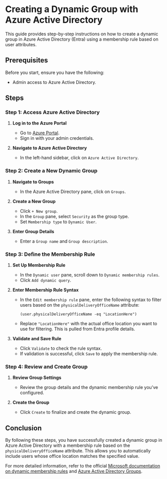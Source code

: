 # Creating a Dynamic Group with Azure Active Directory

This guide provides step-by-step instructions on how to create a dynamic group in Azure Active Directory (Entra) using a membership rule based on user attributes.

## Prerequisites

Before you start, ensure you have the following:
- Admin access to Azure Active Directory.

## Steps

### Step 1: Access Azure Active Directory

1. **Log in to the Azure Portal**
   - Go to [Azure Portal](https://portal.azure.com/).
   - Sign in with your admin credentials.

2. **Navigate to Azure Active Directory**
   - In the left-hand sidebar, click on `Azure Active Directory`.

### Step 2: Create a New Dynamic Group

1. **Navigate to Groups**
   - In the Azure Active Directory pane, click on `Groups`.

2. **Create a New Group**
   - Click `+ New group`.
   - In the `Group` pane, select `Security` as the group type.
   - Set `Membership type` to `Dynamic User`.

3. **Enter Group Details**
   - Enter a `Group name` and `Group description`.

### Step 3: Define the Membership Rule

1. **Set Up Membership Rule**
   - In the `Dynamic user` pane, scroll down to `Dynamic membership rules`.
   - Click `Add dynamic query`.

2. **Enter Membership Rule Syntax**
   - In the `Edit membership rule` pane, enter the following syntax to filter users based on the `physicalDeliveryOfficeName` attribute:

     ```plaintext
     (user.physicalDeliveryOfficeName -eq "LocationHere")
     ```

   - Replace `"LocationHere"` with the actual office location you want to use for filtering. This is pulled from Entra profile details.

3. **Validate and Save Rule**
   - Click `Validate` to check the rule syntax.
   - If validation is successful, click `Save` to apply the membership rule.

### Step 4: Review and Create Group

1. **Review Group Settings**
   - Review the group details and the dynamic membership rule you’ve configured.

2. **Create the Group**
   - Click `Create` to finalize and create the dynamic group.

## Conclusion

By following these steps, you have successfully created a dynamic group in Azure Active Directory with a membership rule based on the `physicalDeliveryOfficeName` attribute. This allows you to automatically include users whose office location matches the specified value.

For more detailed information, refer to the official [Microsoft documentation on dynamic membership rules](https://docs.microsoft.com/en-us/azure/active-directory/enterprise-users/groups-dynamic-membership) and [Azure Active Directory Groups](https://docs.microsoft.com/en-us/azure/active-directory/fundamentals/groups-create-azure-portal).
